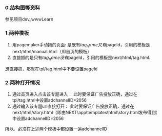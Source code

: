 ### 0.结构图等资料
参见项目dev_wwwLearn

### 1.两种模板
1. 用pagemaker手动拖的页面:
是既有$tag_name又有$pageId，引用的模板是next/html/manual.html（即首页的模板）
2. 直接抓的是只有$tag_name没有$pageId，引用的模板是next/html/tag.html.

想直接抓，那就在tpl/tag.html中不要设置pageId

### 2.两种打开情况
1. 通过首页进入点击该专题进入：
  此时要保证广告投放正确，通过在tpl/tag.html中设置adchannelID=2056
2. 通过输入该专题url直接打开：
  此时要保证广告投放正确，通过在next/html/story.html（即由NEXT\app\templates\html\story.html发布得到）中设置adchannelID=2056

所以，必须在上述两个模板中都设置一遍adchannelID

